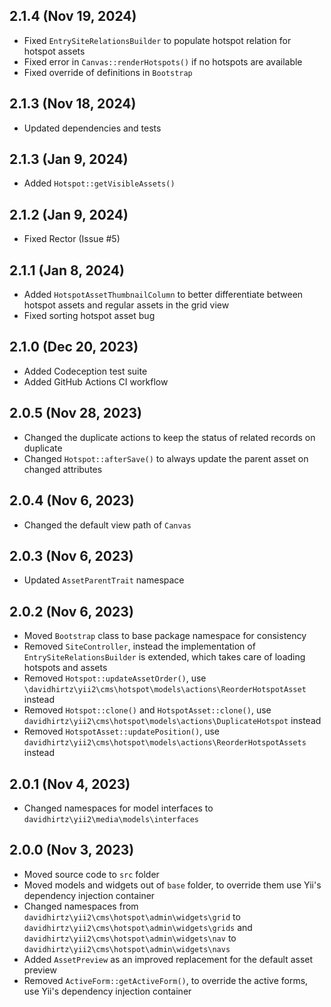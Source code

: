 ## 2.1.4 (Nov 19, 2024)

- Fixed `EntrySiteRelationsBuilder` to populate hotspot relation for hotspot assets
- Fixed error in `Canvas::renderHotspots()` if no hotspots are available
- Fixed override of definitions in `Bootstrap`

## 2.1.3 (Nov 18, 2024)

- Updated dependencies and tests

## 2.1.3 (Jan 9, 2024)

- Added `Hotspot::getVisibleAssets()`

## 2.1.2 (Jan 9, 2024)

- Fixed Rector (Issue #5)

## 2.1.1 (Jan 8, 2024)

- Added `HotspotAssetThumbnailColumn` to better differentiate between hotspot assets and regular assets in the grid view
- Fixed sorting hotspot asset bug

## 2.1.0 (Dec 20, 2023)

- Added Codeception test suite
- Added GitHub Actions CI workflow

## 2.0.5 (Nov 28, 2023)

- Changed the duplicate actions to keep the status of related records on duplicate
- Changed `Hotspot::afterSave()` to always update the parent asset on changed attributes

## 2.0.4 (Nov 6, 2023)

- Changed the default view path of `Canvas`

## 2.0.3 (Nov 6, 2023)

- Updated `AssetParentTrait` namespace

## 2.0.2 (Nov 6, 2023)

- Moved `Bootstrap` class to base package namespace for consistency
- Removed `SiteController`, instead the implementation of `EntrySiteRelationsBuilder` is extended, which takes care of
  loading hotspots and assets
- Removed `Hotspot::updateAssetOrder()`, use `\davidhirtz\yii2\cms\hotspot\models\actions\ReorderHotspotAsset`
  instead
- Removed `Hotspot::clone()` and `HotspotAsset::clone()`,
  use `davidhirtz\yii2\cms\hotspot\models\actions\DuplicateHotspot` instead
- Removed `HotspotAsset::updatePosition()`, use `davidhirtz\yii2\cms\hotspot\models\actions\ReorderHotspotAssets`
  instead

## 2.0.1 (Nov 4, 2023)

- Changed namespaces for model interfaces to `davidhirtz\yii2\media\models\interfaces`

## 2.0.0 (Nov 3, 2023)

- Moved source code to `src` folder
- Moved models and widgets out of `base` folder, to override them use Yii's dependency injection
  container
- Changed namespaces from `davidhirtz\yii2\cms\hotspot\admin\widgets\grid`
  to `davidhirtz\yii2\cms\hotspot\admin\widgets\grids` and `davidhirtz\yii2\cms\hotspot\admin\widgets\nav`
  to `davidhirtz\yii2\cms\hotspot\admin\widgets\navs`
- Added `AssetPreview` as an improved replacement for the default asset preview
- Removed `ActiveForm::getActiveForm()`, to override the active forms, use Yii's dependency injection
  container